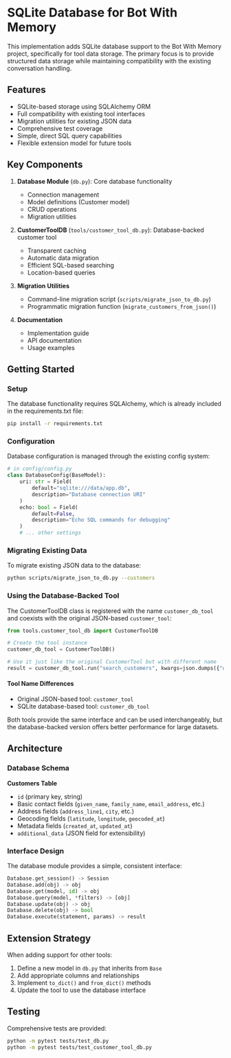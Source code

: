 # SQLite Database for Bot With Memory

This implementation adds SQLite database support to the Bot With Memory project, specifically for tool data storage. The primary focus is to provide structured data storage while maintaining compatibility with the existing conversation handling.

## Features

- SQLite-based storage using SQLAlchemy ORM
- Full compatibility with existing tool interfaces
- Migration utilities for existing JSON data
- Comprehensive test coverage
- Simple, direct SQL query capabilities
- Flexible extension model for future tools

## Key Components

1. **Database Module** (`db.py`): Core database functionality
   - Connection management
   - Model definitions (Customer model)
   - CRUD operations
   - Migration utilities

2. **CustomerToolDB** (`tools/customer_tool_db.py`): Database-backed customer tool
   - Transparent caching
   - Automatic data migration
   - Efficient SQL-based searching
   - Location-based queries

3. **Migration Utilities**
   - Command-line migration script (`scripts/migrate_json_to_db.py`)
   - Programmatic migration function (`migrate_customers_from_json()`)

4. **Documentation**
   - Implementation guide
   - API documentation
   - Usage examples

## Getting Started

### Setup

The database functionality requires SQLAlchemy, which is already included in the requirements.txt file:

```bash
pip install -r requirements.txt
```

### Configuration

Database configuration is managed through the existing config system:

```python
# in config/config.py
class DatabaseConfig(BaseModel):
    uri: str = Field(
        default="sqlite:///data/app.db",
        description="Database connection URI"
    )
    echo: bool = Field(
        default=False, 
        description="Echo SQL commands for debugging"
    )
    # ... other settings
```

### Migrating Existing Data

To migrate existing JSON data to the database:

```bash
python scripts/migrate_json_to_db.py --customers
```

### Using the Database-Backed Tool

The CustomerToolDB class is registered with the name `customer_db_tool` and coexists with the original JSON-based `customer_tool`:

```python
from tools.customer_tool_db import CustomerToolDB

# Create the tool instance
customer_db_tool = CustomerToolDB()

# Use it just like the original CustomerTool but with different name
result = customer_db_tool.run("search_customers", kwargs=json.dumps({"query": "John"}))
```

#### Tool Name Differences

- Original JSON-based tool: `customer_tool`
- SQLite database-based tool: `customer_db_tool`

Both tools provide the same interface and can be used interchangeably, but the database-backed version offers better performance for large datasets.

## Architecture

### Database Schema

**Customers Table**
- `id` (primary key, string)
- Basic contact fields (`given_name`, `family_name`, `email_address`, etc.)
- Address fields (`address_line1`, `city`, etc.)
- Geocoding fields (`latitude`, `longitude`, `geocoded_at`)
- Metadata fields (`created_at`, `updated_at`)
- `additional_data` (JSON field for extensibility)

### Interface Design

The database module provides a simple, consistent interface:

```python
Database.get_session() -> Session
Database.add(obj) -> obj
Database.get(model, id) -> obj
Database.query(model, *filters) -> [obj]
Database.update(obj) -> obj
Database.delete(obj) -> bool
Database.execute(statement, params) -> result
```

## Extension Strategy

When adding support for other tools:

1. Define a new model in `db.py` that inherits from `Base`
2. Add appropriate columns and relationships
3. Implement `to_dict()` and `from_dict()` methods
4. Update the tool to use the database interface

## Testing

Comprehensive tests are provided:

```bash
python -m pytest tests/test_db.py
python -m pytest tests/test_customer_tool_db.py
```